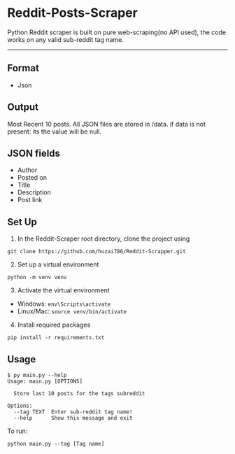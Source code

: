 # Reddit-Posts-Scraper

Python Reddit scraper is built on pure web-scraping(no API used), the code works on any valid sub-reddit tag name.

---

## Format
* Json

## Output
Most Recent 10 posts.
All JSON files are stored in /data.
if data is not present: its the value will be null. 

## JSON fields
* Author
* Posted on
* Title
* Description
* Post link


## Set Up
1. In the Reddit-Scraper root directory, clone the project using 
```
git clone https://github.com/huzai786/Reddit-Scrapper.git
```

2. Set up a virtual environment
```
python -m venv venv
```

3. Activate the virtual environment
- Windows: `env\Scripts\activate`
- Linux/Mac: `source venv/bin/activate`

4. Install required packages
```
pip install -r requirements.txt
```

## Usage
```
$ py main.py --help
Usage: main.py [OPTIONS]

  Store last 10 posts for the tags subreddit

Options:
  --tag TEXT  Enter sub-reddit tag name!
  --help      Show this message and exit
  ```
To run:
```
python main.py --tag [Tag name]
```
